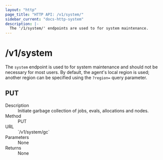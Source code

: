 ```yaml
---
layout: "http"
page_title: "HTTP API: /v1/system/"
sidebar_current: "docs-http-system"
description: |-
  The '/1/system/' endpoints are used to for system maintenance.
---
```


# /v1/system

The `system` endpoint is used to for system maintenance and should not be
necessary for most users. By default, the agent's local region is used; another
region can be specified using the `?region=` query parameter.

## PUT

<dl>
  <dt>Description</dt>
  <dd>
    Initiate garbage collection of jobs, evals, allocations and nodes.
  </dd>

  <dt>Method</dt>
  <dd>PUT</dd>

  <dt>URL</dt>
  <dd>`/v1/system/gc`</dd>

  <dt>Parameters</dt>
  <dd>
    None
  </dd>

  <dt>Returns</dt>
  <dd>
    None
  </dd>
</dl>
